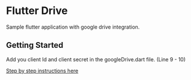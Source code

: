 # Flutter Drive

Sample flutter application with google drive integration.

## Getting Started

Add you client Id and client secret in the googleDrive.dart file. (Line 9 - 10)

[Step by step instructions here](https://youtu.be/9kXov_Ly9BI)
